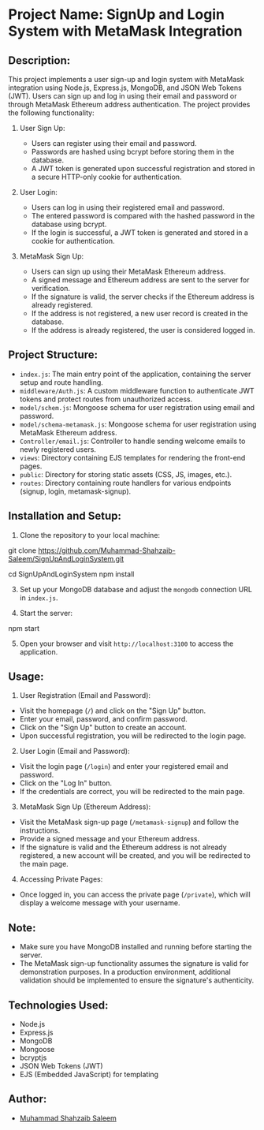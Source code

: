 # Project Name: SignUp and Login System with MetaMask Integration

## Description:

This project implements a user sign-up and login system with MetaMask integration using Node.js, Express.js, MongoDB, and JSON Web Tokens (JWT). Users can sign up and log in using their email and password or through MetaMask Ethereum address authentication. The project provides the following functionality:

1. User Sign Up:
   - Users can register using their email and password.
   - Passwords are hashed using bcrypt before storing them in the database.
   - A JWT token is generated upon successful registration and stored in a secure HTTP-only cookie for authentication.

2. User Login:
   - Users can log in using their registered email and password.
   - The entered password is compared with the hashed password in the database using bcrypt.
   - If the login is successful, a JWT token is generated and stored in a cookie for authentication.

3. MetaMask Sign Up:
   - Users can sign up using their MetaMask Ethereum address.
   - A signed message and Ethereum address are sent to the server for verification.
   - If the signature is valid, the server checks if the Ethereum address is already registered.
   - If the address is not registered, a new user record is created in the database.
   - If the address is already registered, the user is considered logged in.

## Project Structure:

- `index.js`: The main entry point of the application, containing the server setup and route handling.
- `middleware/Auth.js`: A custom middleware function to authenticate JWT tokens and protect routes from unauthorized access.
- `model/schem.js`: Mongoose schema for user registration using email and password.
- `model/schema-metamask.js`: Mongoose schema for user registration using MetaMask Ethereum address.
- `Controller/email.js`: Controller to handle sending welcome emails to newly registered users.
- `views`: Directory containing EJS templates for rendering the front-end pages.
- `public`: Directory for storing static assets (CSS, JS, images, etc.).
- `routes`: Directory containing route handlers for various endpoints (signup, login, metamask-signup).

## Installation and Setup:

1. Clone the repository to your local machine:

git clone https://github.com/Muhammad-Shahzaib-Saleem/SignUpAndLoginSystem.git

cd SignUpAndLoginSystem
npm install


3. Set up your MongoDB database and adjust the `mongodb` connection URL in `index.js`.

4. Start the server:

npm start


5. Open your browser and visit `http://localhost:3100` to access the application.

## Usage:

1. User Registration (Email and Password):
- Visit the homepage (`/`) and click on the "Sign Up" button.
- Enter your email, password, and confirm password.
- Click on the "Sign Up" button to create an account.
- Upon successful registration, you will be redirected to the login page.

2. User Login (Email and Password):
- Visit the login page (`/login`) and enter your registered email and password.
- Click on the "Log In" button.
- If the credentials are correct, you will be redirected to the main page.

3. MetaMask Sign Up (Ethereum Address):
- Visit the MetaMask sign-up page (`/metamask-signup`) and follow the instructions.
- Provide a signed message and your Ethereum address.
- If the signature is valid and the Ethereum address is not already registered, a new account will be created, and you will be redirected to the main page.

4. Accessing Private Pages:
- Once logged in, you can access the private page (`/private`), which will display a welcome message with your username.

## Note:

- Make sure you have MongoDB installed and running before starting the server.
- The MetaMask sign-up functionality assumes the signature is valid for demonstration purposes. In a production environment, additional validation should be implemented to ensure the signature's authenticity.

## Technologies Used:

- Node.js
- Express.js
- MongoDB
- Mongoose
- bcryptjs
- JSON Web Tokens (JWT)
- EJS (Embedded JavaScript) for templating

## Author:

- [Muhammad Shahzaib Saleem](https://github.com/Muhammad-Shahzaib-Saleem)

